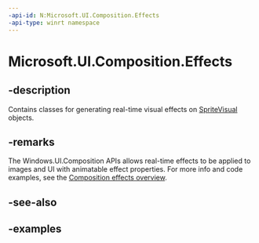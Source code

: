 ```yaml
---
-api-id: N:Microsoft.UI.Composition.Effects
-api-type: winrt namespace
---
```


<!-- Namespace syntax.
namespace Microsoft.UI.Composition.Effects 
-->

# Microsoft.UI.Composition.Effects

## -description
Contains classes for generating real-time visual effects on [SpriteVisual](/uwp/api/windows.ui.composition.spritevisual) objects. 

## -remarks
The Windows.UI.Composition APIs allows real-time effects to be applied to images and UI with animatable effect properties. For more info and code examples, see the [Composition effects overview](https://docs.microsoft.com/en-us/windows/uwp/composition/composition-effects).

## -see-also

## -examples


